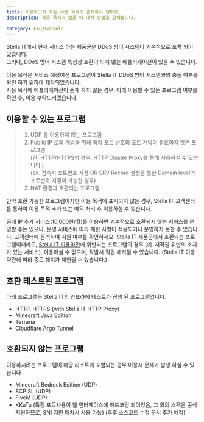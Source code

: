 ```yaml
---
title: 이용하고자 하는 사용 목적이 존재하지 않아요.
description: 사용 목적이 없을 때 대처 방법을 알아봅니다.

category: FAQ/Console
---
```


Stella IT에서 현재 서비스 하는 제품군은 DDoS 방어 시스템이 기본적으로 포함 되어 있습니다.  
그러나, DDoS 방어 시스템 특성상 호환이 되지 않는 애플리케이션이 있을 수 있습니다.  

이용 목적은 서비스 예정이신 프로그램이 Stella IT DDoS 방어 시스템과의 충돌 여부를 확인 하기 위하여 제작되었습니다.  
사용 목적에 애플리케이션이 존재 하지 않는 경우, 아래 이용할 수 있는 프로그램 여부를 확인 후, 이용 부탁드리겠습니다.  

## 이용할 수 있는 프로그램
> 1. UDP 를 이용하지 않는 프로그램
> 2. Public IP 로의 개방을 위해 특정 포트 번호의 포트 개방이 필요하지 않은 프로그램  
>    (단, HTTP/HTTPS의 경우, HTTP Cluster Proxy를 통해 사용하실 수 있습니다.)  
>    (ex. 접속시 포트번호 지정 OR SRV Record 설정을 통한 Domain level의 포트번호 지정이 가능한 경우)
> 3. NAT 환경과 호환되는 프로그램

만약 호환 가능한 프로그램이지만 이용 목적에 표시되지 않는 경우, Stella IT 고객센터를 통하여 이용 목적 추가 또는 예외 처리 후 이용하실 수 있습니다.  

<alert type="info">
공개 IP 추가 서비스(10,000원/월)를 이용하면 기본적으로 호환되지 않는 서비스를 운영할 수는 있으나, 운영 서비스에 따라 제한 사항이 적용되거나 운영하지 못할 수 있습니다. 고객센터에 문의하여 지원 여부를 확인하세요.
</alert>

<alert type="warning">
Stella IT 제품군에서 호환되는 프로그램이더라도, <a href="https://stella-it.com/policy/terms" target="_blank">Stella IT 이용약관</a>에 위반되는 프로그램의 경우 (예. 저작권 위반의 소지가 있는 서비스), 이용하실 수 없으며, 적발시 직권 해지될 수 있습니다. (Stella IT 이용약관에 따라 중도 해지가 제한될 수 있습니다.)
</alert>

## 호환 테스트된 프로그램
아래 프로그램은 Stella IT의 인프라에 테스트가 진행 된 프로그램입니다.
* HTTP, HTTPS (with Stella IT HTTP Proxy)
* Minecraft Java Edition
* Terraria
* Cloudflare Argo Tunnel

## 호환되지 않는 프로그램
이용하시려는 프로그램이 해당 리스트에 포함되는 경우 이용시 문제가 발생 하실 수 있습니다.
* Minecraft Bedrock Edition (UDP)
* SCP SL (UDP)
* FiveM (UDP)
* KKuTu (특정 포트사용이 웹 인터페이스에 하드코딩 되어있음, 그 외의 스펙은 공식 지원하므로, SNI 지원 패치시 사용 가능) (추후 소스코드 수정 문서 추가 예정)

